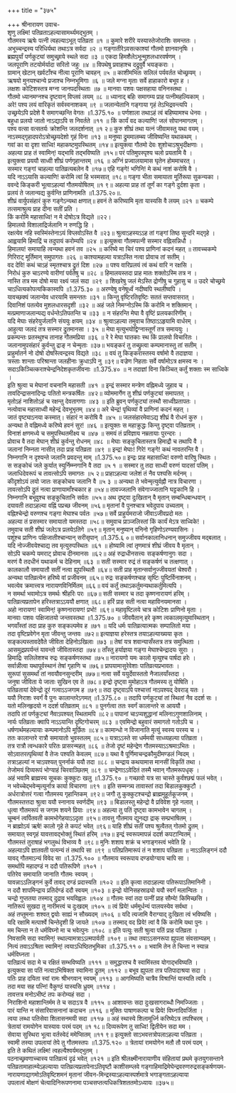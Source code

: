 +++
title = "३७५"

+++
श्रीनारायण उवाच-  
शृणु लक्ष्मि! पतिव्रताऽहल्यासामर्थ्यमद्भुतम् ।  
गौतमस्य ऋषेः पत्नी त्वहल्याऽभूत् पतिव्रता ॥१ ॥
कुमारे शरीरे यस्यास्तेजोराशिः समन्ततः ।  
अभूच्चन्द्रस्य परिधिर्यथा तथाऽत्र सर्वदा ॥२ ॥
गङ्गातीरेऽवसत्काश्यां गौतमो ज्ञानवानृषिः ।  
ब्रह्मपुर्यां पर्णकुट्यां समुच्छ्राये स्थले सदा ॥३ ॥
एकदा हिमशैलेऽभून्मुशलधारवर्षणम् ।  
जलपूराणि तटयोर्मर्यादा सरितो जहुः ॥४ ॥
विपथेषु प्रवाहाश्च दद्रुवुर्वै भयङ्कराः ।  
ग्रामान् खेटान् खर्वटाँश्च नीत्वा पूराणि चावहन् ॥५ ॥
काशीमभितः सलिलं पर्यवर्तत चोच्छ्रयम् ।  
ऋषयो मुनयश्चान्ये प्रजाश्च निम्नभूमिगाः ॥६ ॥
जले मग्ना मृताः सर्वे हाहाकारो बभूव ह ।  
लक्षशः कोटिशस्तत्र मग्ना जानपदस्थिताः ॥७ ॥
मानवाः पशवः पक्षसहाया वनिनस्तथा ।  
गौतमो ध्यानमग्नश्च दृष्टवान् विप्लवं लयम् ॥८ ॥
ध्यानाद् बहिः समागम्य प्राह पत्नीमहल्यिकाम् ।  
अरे! पश्य लयं वारिकृतं सर्वस्वनाशकम् ॥९ ॥
जलान्येतानि गङ्गाया गृहं तेऽभिद्रवन्त्यपि ।  
उच्छ्रयेऽपि प्रदेशे वै समागच्छन्ति वेगतः ॥1.375.१० ॥
पर्णशाला तथाऽहं त्वं बहिष्यामश्च धेनवः ।  
बहुधा प्रलयो जातो नाऽद्याऽपि स निवर्तते ॥११ ॥
किं कार्यं वद कल्याणि! जलं सोपानमागतम् ।  
पश्य वत्सा वत्सतर्यः क्रोशन्ति जलदर्शनात् ॥१ २॥
कुरु शीघ्रं तथा यत्नं जीवामस्तु यथा वयम् ।  
नाऽस्मद्गृहादपरोऽत्रोच्छ्रयदेशो गृहं विना ॥१३ ॥
मनुष्या द्रुममालम्ब्य जीविष्यन्ति यथाकथम् ।  
गवां का वा दृशा साध्वि! महाकष्टमुपस्थितम् ॥१४॥
इत्युक्त्वा गौतमो देवः शुशोचाऽश्रुभृदीक्षणाः ।  
अहल्या प्राह तं स्वामिन्! यद्भावि तद्भविष्यति ॥१५॥
परं पतिमुपस्पृश्य चलो प्रयतामि वै ।  
इत्युक्त्वा प्रययौ साध्वी शीघ्रं पर्णगृहान्तरम् ॥१६ ॥
अग्निं प्रज्वालयामास घृतेन होममाचरत् ।  
सस्मार गङ्गां चाहल्या पातिव्रत्यबलेन वै ॥१७॥
एहि गङ्गे! भगिनि! मे कथं नाशं करोषि वै ।  
यदि नाऽऽयासि कल्याणि! करोमि त्वां हि भस्मसात् ॥१८॥
गङ्गा भीता समायाता मूर्तिरूपा सुकन्यका ।  
ववन्दे किङ्करी भूत्वाऽहल्यां गौतमयोषितम् ॥१ ९॥
अहल्या प्राह तां तूर्णं का गङ्गे दुर्दशा कृता ।  
प्रलयं ते जलान्यद्य कुर्वन्ति प्राणिनामति ॥1.375.२०॥.  
शीघ्रं वार्युपसंहारं कुरु गङ्गेऽन्यथा क्षणात्॥
हवनं ते करिष्यामि मृता यास्यसि वै लयम् ॥२१ ॥
चकम्पे तत्समाश्रुत्य प्राह दीना सतीं प्रति ।  
किं करोमि महासाध्वि! न मे दोषोऽत्र विद्यते ॥२२।  
हिमालयो विशालाद्रिर्जलानि न रुणद्धि हि ।  
रक्षत्येव नहि स्वस्मिंस्तेनाऽयं विप्लवोऽस्ति वै ॥२३॥
श्रुत्वाऽहस्यऽऽह तां गङ्गां तिष्ठ सुन्दरि मद्गृहे ।  
आह्वयामि हिमाद्रिं च तदुपायं करोम्यपि ॥२४ ॥
इत्युक्त्वा गौतमपत्नी सस्मार वह्निसन्निधौ ।  
हिमालय! समायाहि त्वन्यथा हवनं तव ॥२५ ॥
करिष्ये मा चिरं पश्य प्राणिनां कदनं महत् ॥
तावच्चकम्पे गिरिराट् मूर्तिमान् समुपागतः ॥२६ ॥
काश्यामहल्या यत्राऽस्ति नत्वा प्रोवाच तां सतीम् ।  
वद देवि! कथं चाऽहं स्मृतश्चात्र द्रुतं दिश ॥२७ ॥
पश्य वारिप्रलयं त्वं कथं वारि न रक्षसि ।  
निरोधं कुरु चाऽरण्ये वारीणां पर्वतेषु च ॥२८ ॥
हिमालयस्तदा प्राह मातः शक्तोऽस्मि तत्र न ।  
नास्ति तत्र मम दोषो मया रक्ष्यं जलं सदा ॥२९ ॥
शिखरेषु जलं मेऽस्ति द्रोणीषु च गुहासु च ॥
उदरे चोच्छ्रये चाऽधित्यकोपत्यकिकास्वपि ॥1.375.३० ॥
अरण्येषु वनेषूर्ध्वं नदीष्वपि स्थलीष्वपि ।  
यावच्छक्यं जलान्येव धारयामि समन्ततः ॥३१ ॥
किन्तु वृष्टिरतिवृष्टिः सततं सप्तवासरात् ।  
दिवानिशं पतत्येव मुशलधारसदृशी ॥३२ ॥
अहं जले निमग्नोऽस्मि किं करोमि न शक्तिमान् ।  
मत्प्रमाणाजलान्यद्य वर्धन्तेऽतिपतन्ति च ॥३३ ॥
न संहरन्ति मेघा वै वृष्टिं प्रलयकारिणीम् ।  
यदि मेघाः संहरेयुर्जलानि संययुः क्षयम् ॥३४ ॥
श्रुत्वाऽहल्या तमुवाच तिष्ठाऽऽहृयामि वार्धरम् ।  
आहुत्या जलदं तत्र सस्मार द्रुतमानसा । ३५ ॥
मेघा मृत्युभयोद्विग्नास्तूर्णं तत्र समाययुः ।  
प्रकम्पन्तः प्रतस्थुश्च तानाह गौतमप्रिया ॥३६ ॥
रे रे मेघा घातकाः स्थ किं प्रालयो विचारितः ।  
जलानामुपसंहारं कुर्वन्तु द्राङ् न चेन्मृताः ॥३७॥
भयङ्करं तु तच्छ्रुत्वा कम्पमानास्तु तां सतीम् ।  
प्राहुर्मातर्न नो दोषो दोषस्त्विन्द्रस्य विद्यते ॥३८ ॥
वयं तु किङ्करास्तस्य वर्षामो वै तदाज्ञया ।  
त्रस्ताः शान्ताः परिश्रान्ता जलहीनाः क्रुधाऽपि नु ॥३९॥
वज्रेण निहताः सर्वे वर्षामोऽत्र क्षमस्व नः ।  
सदाऽकिञ्चित्कराश्चेन्द्रनिदेशकृतजीवनाः ॥1.375.४० ॥
न तदाज्ञां विना किञ्चित् कर्तुं शक्ताः स्म साध्विके ।  
इति श्रुत्वा च मेघानां वचनानि महासती ॥४१ ॥
इन्द्रं सस्मार मन्त्रेण वह्निमध्ये जुहाव च ।  
तावदिन्द्रासनादिन्द्रः पतितो मन्त्रकर्षितः ॥४२॥
व्योममार्गेण तु शीघ्रं पर्णकुट्यां समापतत् ।  
मृतोऽहं नाशितोऽहं च रक्षन्तु देवतागणाः ॥४३ ॥
इति ब्रुवन् पर्णकुट्यां तस्थौ साध्वीप्रतापतः ।  
नत्वोवाच महासाध्वी महेन्द्रं देवभूभृतम् ॥४४॥
अरे चेन्द्र! पृथिव्यां वै प्राणिनां कदनं महत् ।  
जातं वृष्ट्याऽनया कस्मात्। संहारं न करोषि वै ॥४५ ॥
जलसंहारमेवाऽद्य शीघ्रं वै रोधनं कुरु ।  
अन्यथा ते वह्निमध्ये करिष्ये हवनं सुर! ॥४६ ॥
इत्युक्तः स महाक्रुद्धः किन्तु दृष्ट्वा पतिव्रताम् ।  
विनाशं क्षणमध्ये च समुपस्थितमीक्ष्य च ॥४७ ॥
समयं तं प्रविज्ञाय नम्रतायाः पुरन्दरः ।  
प्रोवाच वै तदा मेघान् शीघ्रं कुर्वन्तु रोधनम् ॥४८ ॥
मेघाः सङ्कुचितास्तत्र हिमाद्रौ च तथापि वै ।  
जलानां निम्नता नासीत् तदा प्राह पतिव्रता ॥४९ ॥
इन्द्र! मेघाः! गिरे! गङ्गे! कथं नावतरन्ति वै ।  
निम्नगानि न दृश्यन्ते जलानि प्रवदन्तु माम् ॥1.375.५०॥
इन्द्रः प्राह महासाध्वि! वरुणो वारिषु स्थितः ।  
स सङ्कोचं जले कुर्यात् स्युर्निम्म्नगानि वै तदा ॥५ १ ॥
सस्मार तु तदा साध्वी वरुणं यादसां पतिम् ।  
जलाधिदेवरूपं च तावत्सोऽपि समागतः ॥५ २॥
प्राहाऽहल्या जलेशं तं नैव पश्यसि मर्दनम् ।  
कीदृशोऽयं लयो जातः सङ्कोचय जलानि वै ॥५ ३ ॥
अन्यथा ते भवेन्मृत्युर्वह्नौ नात्र विचारणा ।  
तावत्सोऽपि द्रुतं नत्वा प्राणायामाँश्चकार ह ॥५४॥
तावज्जलानि संवेगाज्जातानि घट्टकानि हि ।  
निम्नगानि बभूवुश्च सङ्कुचितानि सर्वतः ॥५५॥
अथ दृष्ट्वा दुःखितान् वै मृतान् सम्बन्धिबान्धवान् ।  
दयावती तदाऽहल्या वह्निं पप्रच्छ जीवनम् ॥५६॥
मृतानां वै पुनश्चात्र भवेदुपाय उच्यताम् ।  
वह्निश्चेन्द्रो वरुणश्च गङ्गा मेघाश्च पर्वतः ॥५७॥
सर्वे प्राहुर्यमराजो जीवाऽजीवप्रदो मतः ।  
अहल्या तं प्रसस्मार समायातो यमस्तदा ॥५८॥
समुवाच प्राञ्जलिस्तां किं कार्यं मेऽत्र साध्विके! ।  
तमुवाच सती शीघ्रं जलेऽत्र प्रलयेऽतिगे ॥५९॥
मृतान् मनुष्यान् वनिनो गृहिणोऽरण्यवासिनः ।  
पशूंश्च प्राणिनः पक्षिजातीश्चान्यान् सरीसृपान् ॥1.375.६ ०॥
सर्वानकालानिधनान् समुज्जीवय मद्बलात् ।  
यदि नोज्जीवयेश्चाद्य तव मृत्युरुपस्थितः ॥६१ ॥
होष्यामि त्वां तृणमात्रं शीघ्रं जीवय वै मृतान् ।  
सोऽपि चकम्पे यमराट् प्रोवाच दीनमानसः ॥६२॥
अहं रुद्राधीनसत्त्वः सङ्कर्षणानुगः सदा ।  
मरणं वै तदधीनं यथाकर्म च देहिनाम् ॥६३ ॥
सती सस्मार रुद्रं तं सङ्कर्षणं च तत्क्षणात् ।  
कालकालौ समायातौ सतीं नत्वा ह्युपस्थितौ ॥६४॥
सती प्राह मृतान्सर्वानुज्जीवयतां चेश्वरौ ।  
अन्यथा पातिव्रत्येन हरिष्ये वां प्रजीवनम् ॥६५॥
रुद्रः सङ्कर्षणश्चाह सृष्टिः पुष्टिर्विनाशनम् ।  
भवत्येव क्रमात्त्वत्र नारायणविनिर्मितम् ॥६६॥
वयं कर्तुं तथाऽकर्तुमन्यथाकर्तुमित्यपि ।  
न समर्था भवामोऽत्र समर्थः श्रीहरिः परः ॥६७॥
सती सस्मार च तदा कृष्णनारायणं हरिम् ।  
पातिव्रत्यप्रतापेन हरिस्तत्राऽऽययौ क्षणात् ॥६८॥
हरिं प्राह सती नत्वा महाविनयमानसा ।  
अहो नारायण! स्वामिन्! कृष्णनारायण! प्रभो! ॥६९॥
महावृष्टिलये चात्र कोटिशः प्राणिनो मृताः ।  
मानवाः पशवः पक्षिजातयो जन्तवस्तथा ॥1.375.७० ॥
जीवयैतान् हरे कृष्ण त्वकालमृत्युमास्थितान् ।  
भगवाँस्तां तदा प्राह कुरु सङ्कल्पमेव ह ॥७१ ॥
यदि धर्मः पातिव्रत्यात्मकः सम्पालितो मया ।  
तदा वृष्टिप्रवेगेन मृता जीवन्तु जन्तवः ॥७२॥
इत्याज्ञया हरेस्तत्र तयाऽहल्याख्यया कृतः ।  
सङ्कल्पस्तावदेवैते जीविता देहिनोऽखिलाः ॥७३ ॥
तेषां यत्र शवान्यासँस्तत्र तत्र समुत्थिताः ।  
आसमुद्रप्रपर्यन्तं यावन्तो जीवितास्तदा ॥७४॥
ताँस्तु हर्याज्ञया गङ्गा मेघाश्चेन्द्रादयः सुराः ।  
हिमाद्रिः सलिलेशश्च रुद्रः सङ्कर्षणस्तथा ॥७५॥
नारायणो यमः कालो मृत्युश्च पार्षदा हरेः ।  
सर्वान्नीत्वा यथापूर्वस्थानं तेषां गृहाणि च ॥७६॥
प्रापयामासुरेवेशाः पातिव्रत्यप्रभावतः ।  
सुरूपां सुसमर्थां तां नवयौवनसुन्दरीम् ॥७७॥
नत्वा सर्वे ययुर्देवास्ततो नैजालयाँस्तदा ।  
जनुषा जीविता ये जाताः सुखिन एव ते ॥७८॥
इन्द्रो दृष्ट्वा मुमोहाऽत्र गौतमस्य तु योषिति ।  
पतिव्रतायां देवेन्द्रो दूरं गत्वाऽऽजगाम ह ॥७९॥
तदा दृष्ट्वाऽपि पश्चात्तां नाऽपश्यद् देवराड् यतः ।  
ययौ निराशः स्वर्गं वै पुनः कालान्तरेऽगमत् ॥1.375.८० ॥
तदापि पर्णकुट्यां तां स्थितां नैव ददर्श सः ।  
यतो मलिनहृदयो न ददर्श पतिव्रताम् ॥८१ ॥
पुनर्गत्वा ततः स्वर्गं कालान्तरे स आययौ ।  
तदापि तां पर्णकुट्यां नैवाऽपश्यत् स्थितामपि ॥८२॥
पापानां चाऽप्यशुद्धानां मलिनाऽगुणशालिनाम् ।  
नार्यः पतिव्रताः क्वापि नाऽऽयान्ति दृष्टिगोचरम् ॥८३ ॥
एवमिन्द्रो बहुवारं समागतो गतोऽपि च ।  
धर्षणार्थमहल्यायाः कम्पमानोऽपि मूर्छितः ॥८४॥
कामान्धो न विजानाति मृत्युं स्वस्य परस्य च ।  
ततः कालान्तरे रात्रौ समायातो भुवस्तलम् ॥८५॥
यत्राऽऽस्ते सा धर्ममयी साध्व्यहल्या पतिव्रता ।  
तत्र रात्रौ त्वन्धकारे परितः प्रासरन्महत् ॥८६ ॥
तेजो दृष्टं महेन्द्रेण गौतमस्याऽऽश्रमाऽभितः ।  
सोऽवातरत्पृथिव्यां वै तेजः पश्यति केवलम् ॥८७॥
यथा वै पूर्णिमाचन्द्रकौमुदीमण्डलं न्विदम् ।  
तत्राऽहल्यां न चाऽपश्यत् पुनर्नाकं ययौ तदा ॥८८ ॥
चन्द्राय कथयामास मानसीं विकृतिं तथा ।  
तेजोमयं दिव्यरूपं भोग्याहं चिरवाञ्छितम् ॥८९ ॥
चन्द्रेणाऽऽवेदितं तस्मै भवान् गौतमरूपधृक् ।  
अहं भवामि ब्राह्मस्य सूचकः कुक्कुटः खलु ॥1.375.९० ॥
गच्छावो यत्र सा चास्ते कुर्वंश्छद्मं फलं भवेत् ।  
न भवेच्चेद्भवेन्मृत्युर्नात्र कार्या विचारणा ॥९१ ॥
इति सम्मन्त्र्य तावास्तां तदा बिडालकुक्कुटौ ।  
अर्धरात्रोत्तरं गत्वा गौतमस्य गृहान्तिकम् ॥९२॥
जगौ तु कुक्कुटश्चन्द्रो ब्राह्ममुहूर्तकूजनम् ।  
गौतमस्तत्तदा श्रुत्वा ययौ स्नानाय स्वर्णदीम् ॥९३ ॥
बिडालस्तु महेन्द्रो वै प्रविवेश गृहे नलात् ।  
धृत्वा गौतमरूपं स जगाम शयने प्रियाः ॥९४॥
अहल्या तु पतिं दृष्ट्वा कामभावेन चागतम् ।  
चूम्बनं त्वर्पितवती कामभोगेहयाऽऽदृता ॥९५॥
तावत्तु गौतमाय द्युनद्या द्राक् सम्प्रभाषितम् ।  
न ब्राह्मोऽयं ऋषे! कालो गृहे ते कपटं भवेत् ॥९६॥
याहि शीघ्रं सतीं पश्य श्रुत्वैतत् गोतमो द्रुतम् ।  
समायात् स्वगृहं यावत्तावद्भोक्तुं स्थितं हरिम् ॥१७॥
इन्द्रं स्वरूपमापन्नं ददर्श कपटान्वितम् ।  
गौतमस्तं तुराषाहं भगलुब्धं विभाव्य वै ॥९८॥
मुनिः शशाप शक्रं च भगाङ्गस्त्वं भवेति हि ।  
अहल्याऽपि ज्ञातवती पत्यन्यं तं तथापि सा ॥९९ ॥
पतिप्रतिमारूपं तं न शशाप पतिव्रता ॥
नाऽऽलिङ्गनं ददौ यावद् गौतमाऽन्यं विवेद सा ॥1.375.१०० ॥
गौतमाय स्वरूपाय दण्डयोग्याय चापि सा ।  
समर्थापि महादण्डं न ददौ पतिरूपिणे ॥१०१ ।  
पतिरेव समायाति जानाति गौतमः स्वयम् ।  
यावन्नाऽऽलिङ्गनं कुर्वे तावद् दण्डं प्रदास्यति ॥१०२ ॥
इति कृत्वा तदाऽहल्या पतिरूपाऽतिमानिनी ।  
न ददौ शापमिन्द्राय प्रतिर्दण्डं ददौ स्वयम् ॥१०३ ॥
इन्द्रो योनिसहस्राढ्यो ययौ स्वर्गं मलान्वितः ।  
चन्द्रो गुप्ततया तस्माद् दुद्राव भयविह्वलः ॥१०४ ॥
गौतमः स्वां तदा पत्नीं प्राह सौम्ये! किमिच्छसि ।  
नातिरूपं सुखदा तु नारीमत्त्वं च दुःखदम् ॥१०५ ॥
त्वं प्रिये! धर्ममूर्धन्यं पालयस्येव सर्वथा ।  
अहं तप्तुमनाः शश्वत् द्वयोः साह्यं न सौख्यदम् ॥१०६ ॥
यदि त्यजामि वैराग्याद् दुःखिता त्वं भविष्यसि ।  
यदि रक्षामि मत्पार्श्वे चिन्तेदृशी हि जायते ॥१०७ ॥
तस्माद् वद प्रिये! त्वां वै किं करोमि यथा पुनः ।  
मम चिन्ता न ते धर्मविघ्नो मा च भवेत्पुनः ॥१०८ ॥
इति पत्युः सती श्रुत्वा पतिं प्राह पतिव्रता ।  
निवसामि सदा स्वामिन्! स्थाल्यामत्राऽऽत्मपार्वती ॥१०९ ॥
तथा तवाऽऽसनरूपा ह्युपला संवसाम्यहम् ।  
नित्यं तवाऽऽश्रिता स्वामिन्! त्वयाऽधिष्ठितभूमिका ॥1.375.११ ० ॥
भवामि तेन ते चिन्ता न स्यान्न धर्मविघ्नता ।  
पातिव्रत्यं सदा मे च रक्षितं सम्भविष्यति ॥१११ ॥
समुद्धारश्च वै स्वामिंस्तव योगाद्भविष्यति ।  
इत्युक्त्वा सा पतिं नत्वाऽभिषिक्ता स्वामिना द्रुतम् ॥११२ ॥
बभूव ह्युपला तत्र पतिपादाश्रया सदा ।  
पतिः प्राह दयिता स्वां रामः श्रीभगवान् स्वयम् ॥११३ ॥
आगमिष्यति चात्रैव विश्रान्तिं यास्यति त्वयि ।  
तदा मया सह पत्नि! वैकुण्ठं यास्यसि ध्रुवम् ॥११४ ।  
तावत्तत्र मनोऽभीष्टं तपः करोम्यहं सदा ।  
निराशिनो महाशान्तिर्मम ते च सदाऽत्र वै ॥११५ ॥
आशावन्तः सदा दुःखसागराब्धौ निमज्जिताः ।  
पारं यान्ति न संसारिवासनानां कदाचन ॥११६ ॥
मुक्तिः पाषाणकल्पा च प्रिये! विघ्नादिवर्जिता ।  
त्वया लब्धा पतिसेवा शिलासनमयी सदा ॥११७ ॥
अहं स्थास्ये शिलामूर्ध्नि करिष्येऽत्र तपश्चिरम् ।  
त्रेतायां रामयोगेन यास्यावः परमं पदम् ॥१ १८॥
दिव्यरूपेण तु साध्वि! द्वितीयेन सदा मम ।  
सेवाया सुस्थिरा भूत्वा वर्तस्वेदं ममेप्सितम् ॥११ ९॥
इत्युक्तो साऽभवत्तत्रोपलाऽहल्या पतिव्रता ।  
स्वामी तस्या उपलायां तेपे तु गौतमस्तपः ॥1.375.१२० ॥
त्रेतायां रामयोगेन मतौ तौ परमं पदम् ।  
इति ते कथितं लक्ष्मि! त्वहल्यैश्वर्यमद्भुतम् ।  
पठनाच्छ्रवणाच्चास्य पातिव्रत्यं दृढं भवेत् ॥१२१ ॥
इति श्रीलक्ष्मीनारायाणीय संहितायां प्रथमे कृतयुगसन्ताने पतिव्रतामाहात्म्येऽहल्यायाः पातिव्रत्यप्रतापेनाऽतिवृष्टौ काशीसम्प्लवे गङ्गाहिमाद्रिमेघेन्द्रवरुणरुद्रसङ्कर्षणयम-नारायणाद्यागमोऽतिवृष्टिशमनं मृतानां जीवन-मिन्द्रस्याऽहल्यास्पर्शमात्रे भगाङ्गताऽहल्याया  
उपलात्वं मोक्षणं चेत्यादिनिरूपणनामा पञ्चसप्तत्यधिकत्रिशततमोऽध्यायः ॥३७५॥
    
